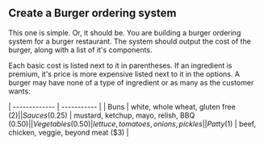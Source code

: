 ## Create a Burger ordering system

This one is simple. Or, it should be. You are building a burger ordering system for a burger restaurant. The system should output the cost of the burger, along with a list of it's components.

Each basic cost is listed next to it in parentheses. If an ingredient is premium, it's price is more expensive listed next to it in the options. A burger may have none of a type of ingredient or as many as the customer wants:

| ------------- | ----------- |
| Buns | white, whole wheat, gluten free ($2) |
| Sauces ($0.25) | mustard, ketchup, mayo, relish, BBQ ($0.50) |
| Vegetables (0.50)| lettuce, tomatoes, onions, pickles |
| Patty ($1) | beef, chicken, veggie, beyond meat (\$3) |
